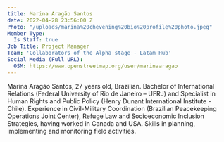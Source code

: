 ```yaml
---
title: Marina Aragão Santos
date: 2022-04-28 23:56:00 Z
Photo: "/uploads/marina%20chevening%20bio%20profile%20photo.jpeg"
Member Type:
  Is Staff: true
Job Title: Project Manager
Team: 'Collaborators of the Alpha stage - Latam Hub'
Social Media (Full URL):
  OSM: https://www.openstreetmap.org/user/marinaaragao
---
```


Marina Aragão Santos, 27 years old, Brazilian. Bachelor of International Relations (Federal University of Rio de Janeiro – UFRJ) and Specialist in Human Rights and Public Policy (Henry Dunant International Institute -Chile). Experience in Civil-Military Coordination (Brazilian Peacekeeping Operations Joint Center), Refuge Law and Socioeconomic Inclusion Strategies, having worked in Canada and USA.  Skills in planning, implementing and monitoring field activities. 